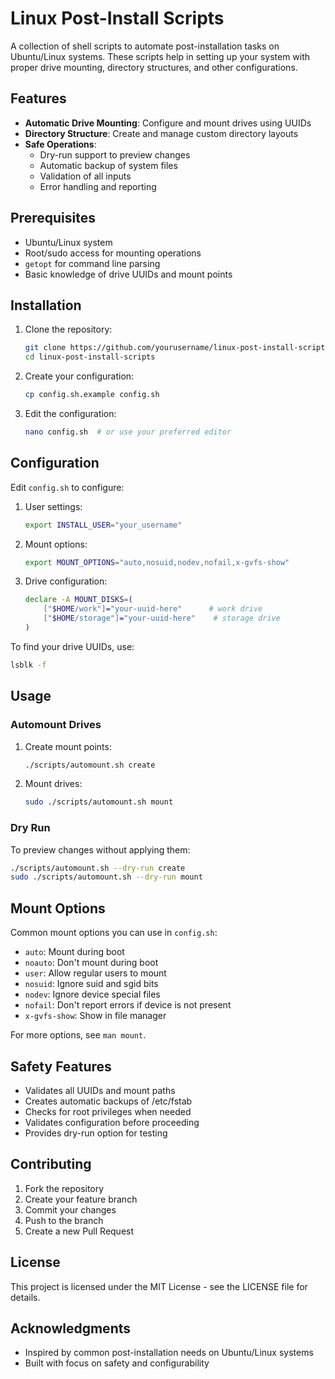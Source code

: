 # Linux Post-Install Scripts

A collection of shell scripts to automate post-installation tasks on Ubuntu/Linux systems. These scripts help in setting up your system with proper drive mounting, directory structures, and other configurations.

## Features

- **Automatic Drive Mounting**: Configure and mount drives using UUIDs
- **Directory Structure**: Create and manage custom directory layouts
- **Safe Operations**: 
  - Dry-run support to preview changes
  - Automatic backup of system files
  - Validation of all inputs
  - Error handling and reporting

## Prerequisites

- Ubuntu/Linux system
- Root/sudo access for mounting operations
- `getopt` for command line parsing
- Basic knowledge of drive UUIDs and mount points

## Installation

1. Clone the repository:
   ```bash
   git clone https://github.com/yourusername/linux-post-install-scripts.git
   cd linux-post-install-scripts
   ```

2. Create your configuration:
   ```bash
   cp config.sh.example config.sh
   ```

3. Edit the configuration:
   ```bash
   nano config.sh  # or use your preferred editor
   ```

## Configuration

Edit `config.sh` to configure:

1. User settings:
   ```bash
   export INSTALL_USER="your_username"
   ```

2. Mount options:
   ```bash
   export MOUNT_OPTIONS="auto,nosuid,nodev,nofail,x-gvfs-show"
   ```

3. Drive configuration:
   ```bash
   declare -A MOUNT_DISKS=(
       ["$HOME/work"]="your-uuid-here"      # work drive
       ["$HOME/storage"]="your-uuid-here"    # storage drive
   )
   ```

To find your drive UUIDs, use:
```bash
lsblk -f
```

## Usage

### Automount Drives

1. Create mount points:
   ```bash
   ./scripts/automount.sh create
   ```

2. Mount drives:
   ```bash
   sudo ./scripts/automount.sh mount
   ```

### Dry Run

To preview changes without applying them:
```bash
./scripts/automount.sh --dry-run create
sudo ./scripts/automount.sh --dry-run mount
```

## Mount Options

Common mount options you can use in `config.sh`:

- `auto`: Mount during boot
- `noauto`: Don't mount during boot
- `user`: Allow regular users to mount
- `nosuid`: Ignore suid and sgid bits
- `nodev`: Ignore device special files
- `nofail`: Don't report errors if device is not present
- `x-gvfs-show`: Show in file manager

For more options, see `man mount`.

## Safety Features

- Validates all UUIDs and mount paths
- Creates automatic backups of /etc/fstab
- Checks for root privileges when needed
- Validates configuration before proceeding
- Provides dry-run option for testing

## Contributing

1. Fork the repository
2. Create your feature branch
3. Commit your changes
4. Push to the branch
5. Create a new Pull Request

## License

This project is licensed under the MIT License - see the LICENSE file for details.

## Acknowledgments

- Inspired by common post-installation needs on Ubuntu/Linux systems
- Built with focus on safety and configurability
